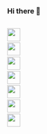 ### Hi there 👋   ###

<code> <img src="https://cdn-icons-png.flaticon.com/512/25/25231.png"  width="30px"/></code>
<code> <img src="https://cdn-icons-png.flaticon.com/512/121/121537.png" width="30"/></code>
<code> <img src="https://w7.pngwing.com/pngs/1008/538/png-transparent-web-development-html-cascading-style-sheets-css3-world-wide-web-angle-web-design-logo.png"  width="30px"/></code><code> <img src="https://www.pngkey.com/png/detail/522-5227440_javascript-icon-graphic-design.png" width="30"/></code>
<code> <img src="https://www.pngitem.com/pimgs/m/27-278312_bootstrap-bootstrap-logo-black-and-white-hd-png.png"  width="30px"/></code>
<code> <img src="https://sass-lang.com/assets/img/styleguide/black-7fd39aa3.png"  width="30px"/></code>
<code> <img src="https://cdn.freebiesupply.com/logos/large/2x/react-1-logo-black-and-white.png"  width="30px"/></code>

